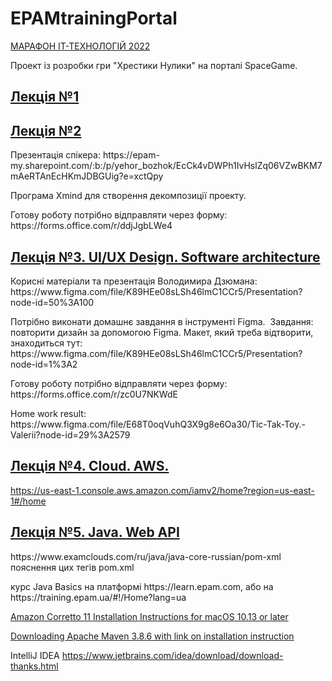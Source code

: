 # EPAMtrainingPortal

[МАРАФОН ІТ-ТЕХНОЛОГІЙ 2022](https://training.epam.ua/Events/Details/4?utm_source=dou&utm_medium=calendar&utm_campaign=it-marathon&lang=ua)

Проект із розробки гри "Хрестики Нулики" на порталі SpaceGame.

## [Лекція №1](https://epa.ms/first-session-marathon)

## [Лекція №2](https://epa.ms/second-session-marathon)
<p>
Презентація спікера: https://epam-my.sharepoint.com/:b:/p/yehor_bozhok/EcCk4vDWPh1IvHslZq06VZwBKM7mAeRTAnEcHKmJDBGUig?e=xctQpy
</p>
<p>Програма Xmind для створення декомпозиції проекту.</p>
<p>
Готову роботу потрібно відправляти через форму: https://forms.office.com/r/ddjJgbLWe4
</p>


## [Лекція №3. UI/UX Design. Software architecture](https://epa.ms/third-session-marathon)
<p>Корисні матеріали та презентація Володимира Дзюмана:
https://www.figma.com/file/K89HEe08sLSh46lmC1CCr5/Presentation?node-id=50%3A100 
</p>
<p>Потрібно виконати домашнє завдання в інструменті Figma. 
Завдання: повторити дизайн за допомогою Figma. Макет, який треба відтворити, знаходиться тут: https://www.figma.com/file/K89HEe08sLSh46lmC1CCr5/Presentation?node-id=1%3A2
</p>
<p>
Готову роботу потрібно відправляти через форму: https://forms.office.com/r/zc0U7NKWdE
</p>
<p>
Home work result:
https://www.figma.com/file/E68T0oqVuhQ3X9g8e6Oa30/Tic-Tak-Toy.-Valerii?node-id=29%3A2579
</p>

## [Лекція №4. Cloud. AWS.](https://epa.ms/fourth-session-marathon)
https://us-east-1.console.aws.amazon.com/iamv2/home?region=us-east-1#/home

## [Лекція №5. Java. Web API](https://epa.ms/fifth-session-marathon)
<p>
https://www.examclouds.com/ru/java/java-core-russian/pom-xml пояснення цих тегів pom.xml
</p>
<p>
курс Java Basics на платформі https://learn.epam.com, або на https://training.epam.ua/#!/Home?lang=ua
</p>
<p>

[Amazon Corretto 11 Installation Instructions for macOS 10.13 or later](https://docs.aws.amazon.com/corretto/latest/corretto-11-ug/macos-install.html)
</p>

[Downloading Apache Maven 3.8.6 with link on installation instruction](https://maven.apache.org/download.cgi)

IntelliJ IDEA https://www.jetbrains.com/idea/download/download-thanks.html
